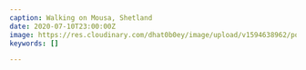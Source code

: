 ```yaml
---
caption: Walking on Mousa, Shetland
date: 2020-07-10T23:00:00Z
image: https://res.cloudinary.com/dhat0b0ey/image/upload/v1594638962/portfolio/latestimages/IMG_7922_q4fpcl.jpg
keywords: []

---
```

